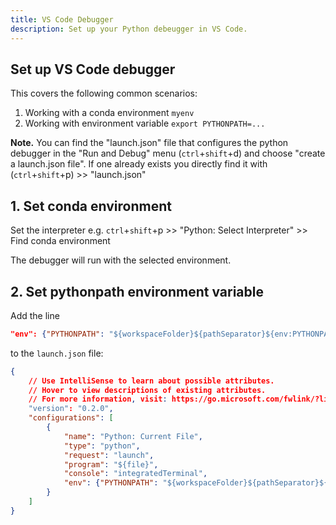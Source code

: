 ```yaml
---
title: VS Code Debugger
description: Set up your Python debeugger in VS Code.
---
```


## Set up VS Code debugger

This covers the following common scenarios:

1. Working with a conda environment `myenv`
2. Working with environment variable `export PYTHONPATH=...`

**Note.** You can find the "launch.json" file that configures the python debugger in the "Run and Debug" menu
(`ctrl`+`shift`+d) and choose "create a launch.json file". If one already exists you directly find it with
(`ctrl`+`shift`+p) >> "launch.json"

## 1. Set conda environment

Set the interpreter e.g. `ctrl`+`shift`+p >> "Python: Select Interpreter" >> Find conda environment

The debugger will run with the selected environment.

## 2. Set pythonpath environment variable

Add the line

```json
"env": {"PYTHONPATH": "${workspaceFolder}${pathSeparator}${env:PYTHONPATH}"}
```

to the `launch.json` file:

```json
{
    // Use IntelliSense to learn about possible attributes.
    // Hover to view descriptions of existing attributes.
    // For more information, visit: https://go.microsoft.com/fwlink/?linkid=830387
    "version": "0.2.0",
    "configurations": [
        {
            "name": "Python: Current File",
            "type": "python",
            "request": "launch",
            "program": "${file}",
            "console": "integratedTerminal",
            "env": {"PYTHONPATH": "${workspaceFolder}${pathSeparator}${env:PYTHONPATH}"}
        }
    ]
}
```